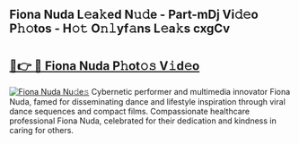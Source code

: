 ## Fiona Nuda L𝚎a𝚔ed N𝚞𝚍e - Part-mDj Vi𝚍𝚎o P𝚑𝚘tos - H𝚘𝚝 O𝚗𝚕yf𝚊ns L𝚎a𝚔s cxgCv

# <h2><a href="http://kfdpve.oniu.top/?m=Fiona+Nuda">🔗👉 🔴 Fiona Nuda P𝚑ot𝚘𝚜 V𝚒d𝚎o</a></h2>

[![Fiona Nuda Nu𝚍e𝚜](https://i.imgur.com/0qMVB7G.gif)](http://kfdpve.oniu.top/?m=Fiona+Nuda)
Cybernetic performer and multimedia innovator Fiona Nuda, famed for disseminating dance and lifestyle inspiration through viral dance sequences and compact films. Compassionate healthcare professional Fiona Nuda, celebrated for their dedication and kindness in caring for others.  
